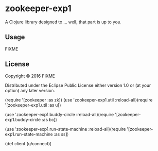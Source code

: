 # zookeeper-exp1

A Clojure library designed to ... well, that part is up to you.

## Usage

FIXME

## License

Copyright © 2016 FIXME

Distributed under the Eclipse Public License either version 1.0 or (at
your option) any later version.

(require '[zookeeper :as zk])
(use 'zookeeper-exp1.util :reload-all)(require '[zookeeper-exp1.util :as u])

(use 'zookeeper-exp1.buddy-circle :reload-all)(require '[zookeeper-exp1.buddy-circle :as bc])

(use 'zookeeper-exp1.run-state-machine :reload-all)(require '[zookeeper-exp1.run-state-machine :as ss])

(def client (u/connect))
